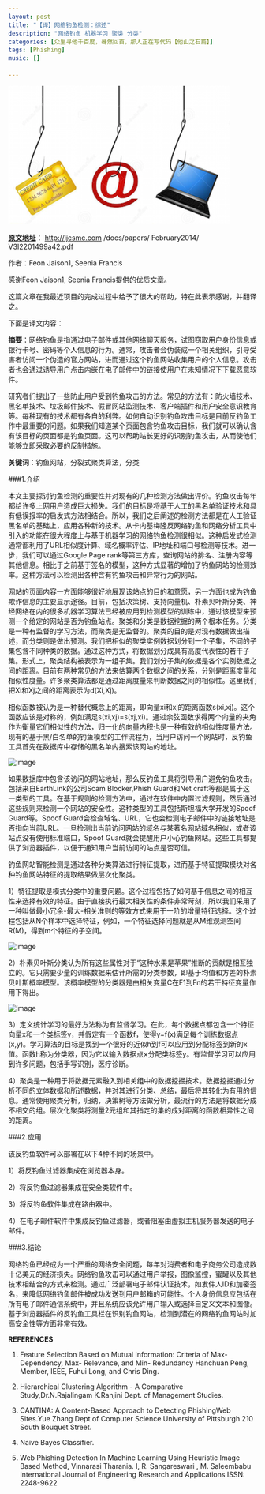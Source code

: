 ```yaml
---
layout: post
title: "【译】网络钓鱼检测：综述"
description: "网络钓鱼 机器学习 聚类 分类"
categories: [众里寻他千百度，蓦然回首，那人正在写代码【他山之石篇】]
tags: [Phishing]
music: []

---
```


![image](/assets/images/2014-10-10-phishing-review.png)

[**原文地址**](http://ijcsmc.com/docs/papers/February2014/V3I2201499a42.pdf)： http://ijcsmc.com /docs/papers/ February2014/ V3I2201499a42.pdf

作者：Feon Jaison1, Seenia Francis

感谢Feon Jaison1, Seenia Francis提供的优质文章。

这篇文章在我最近项目的完成过程中给予了很大的帮助，特在此表示感谢，并翻译之。

<!-- more -->

下面是译文内容：

**摘要**：网络钓鱼是指通过电子邮件或其他网络聊天服务，试图窃取用户身份信息或银行卡号、密码等个人信息的行为。通常，攻击者会伪装成一个相关组织，引导受害者访问一个伪造的官方网站，进而通过这个钓鱼网站收集用户的个人信息。攻击者也会通过诱导用户点击内嵌在电子邮件中的链接使用户在未知情况下下载恶意软件。

研究者们提出了一些防止用户受到钓鱼攻击的方法。常见的方法有：防火墙技术、黑名单技术、垃圾邮件技术、假冒网站监测技术、客户端插件和用户安全意识教育等。每种现有的技术都有各自的利弊。如何自动识别钓鱼攻击目标是目前反钓鱼工作中最重要的问题。如果我们知道某个页面包含钓鱼攻击目标，我们就可以确认含有该目标的页面都是钓鱼页面。这可以帮助站长更好的识别钓鱼攻击，从而使他们能够立即采取必要的反制措施。

**关键词**：钓鱼网站，分裂式聚类算法，分类

###1.介绍

本文主要探讨钓鱼检测的重要性并对现有的几种检测方法做出评价。钓鱼攻击每年都给许多上网用户造成巨大损失。我们的目标是将基于人工的黑名单验证技术和具有低误报率的启发式方法相结合。所以，我们之后阐述的检测方法都是在人工验证黑名单的基础上，应用各种新的技术。从卡内基梅隆反网络钓鱼和网络分析工具中引入的功能在很大程度上与基于机器学习的网络钓鱼检测很相似。这种启发式检测通常都利用了URL相似度计算、域名概率评估、IP地址和端口号检测等技术。进一步，我们可以通过Google Page rank等第三方库，查询网站的排名、注册内容等其他信息。相比于之前基于签名的模型，这种方式显著的增加了钓鱼网站的检测效率。这种方法可以检测出各种含有钓鱼攻击和异常行为的网站。

网站的页面内容一方面能够很好地展现该站点的目的和意愿，另一方面也成为钓鱼欺诈信息的主要显示途径。目前，包括决策树、支持向量机、朴素贝叶斯分类、神经网络在内的很多机器学习算法已经被应用到检测模型的训练中，通过该模型来预测一个给定的网站是否为钓鱼站点。聚类和分类是数据挖掘的两个根本任务。分类是一种有监督的学习方法，而聚类是无监督的。聚类的目的是对现有数据做出描述，而分类则是做出预测。我们把相似的聚类实例数据划分到一个子集，不同的子集包含不同种类的数据。通过这种方式，将数据划分成具有高度代表性的若干子集。形式上，聚类结构被表示为一组子集。我们划分子集的依据是各个实例数据之间的距离。目前有两种常见的方法来估算两个数据之间的关系，分别是距离度量和相似性度量。许多聚类算法都是通过距离度量来判断数据之间的相似性。这里我们把Xi和Xj之间的距离表示为d(Xi,Xj)。

相似函数被认为是一种替代概念上的距离，即向量xi和xj的距离函数s(xi,xj)。这个函数应该是对称的，例如满足s(xi,xj)=s(xj,xi)。通过余弦函数求得两个向量的夹角作为衡量它们相似性的方法，归一化的向量内积也是一种有效的相似性度量方法。现有的基于黑/白名单的钓鱼模型的工作流程为，当用户访问一个网站时，反钓鱼工具首先在数据库中存储的黑名单内搜索该网站的地址。

![image](http://latex.codecogs.com/png.latex?\s\(x_{i},x_{j}\)%20=%20\frac{x_{i}^{T}\cdot%20x_{j}}{\left%20\|%20x_{i}%20\right%20\|\cdot%20\left%20\|%20x_{j}%20\right%20\|})

如果数据库中包含该访问的网站地址，那么反钓鱼工具将引导用户避免钓鱼攻击。包括来自EarthLink的公司Scam Blocker,Phish Guard和Net craft等都是属于这一类型的工具。在基于规则的检测方法中，通过在软件中内置过滤规则，然后通过这些规则来检测一个网站的安全性。这种类型的工具包括斯坦福大学开发的Spoof Guard等。Spoof Guard会检查域名、URL，它也会检测电子邮件中的链接地址是否指向当前URL。一旦检测出当前访问网站的域名与某著名网站域名相似，或者该站点没有使用标准端口，Spoof Guard就会提醒用户小心钓鱼网站。这些工具都提供了浏览器插件，以便于通知用户当前访问的站点是否可信。

钓鱼网站智能检测是通过各种分类算法进行特征提取，进而基于特征提取模块对各种钓鱼网站特征的提取结果做层次化聚类。

1）特征提取是模式分类中的重要问题。这个过程包括了如何基于信息之间的相互性来选择有效的特征。由于直接执行最大相关性的条件非常苛刻，所以我们采用了一种叫做最小冗余-最大-相关准则的等效方式来用于一阶的增量特征选择。这个过程包括从N个样本中选择特征，例如，一个特征选择问题就是从M维观测空间R(M)，得到m个特征的子空间。

![image](http://latex.codecogs.com/png.latex?\\\I\(x;y\)%20=%20\iint%20p\(x,y\)log\frac{p\(x,y\)}{p\(x\)p\(y\)}dxdy.)

2）朴素贝叶斯分类认为所有这些属性对于“这种水果是苹果”推断的贡献是相互独立的。它只需要少量的训练数据来估计所需的分类参数，即基于均值和方差的朴素贝叶斯概率模型。该概率模型的分类器是由相关变量C在F1到Fn的若干特征变量作用下得出。

![image](http://latex.codecogs.com/png.latex?\\\p\(C\mid%20F_{1},...,F_{n}\))

3）定义统计学习的最好方法称为有监督学习。在此，每个数据点都包含一个特征向量x和一个类标签y，并假定有一个函数f，使得y=f(x)满足每个训练数据点(x,y)。学习算法的目标是找到一个很好的近似ħ到f可以应用到分配标签到新的x值。函数h称为分类器，因为它以输入数据点×分配类标签y。有监督学习可以应用到许多问题，包括手写识别，医疗诊断。

4）聚类是一种用于将数据元素融入到相关组中的数据挖掘技术。数据挖掘通过分析不同的立体数据和所述数据，并对其进行分类、总结，最后将其转化为有用的信息。通常使用聚类分析，归纳，决策树等方法做分析，最流行的方法是将数据分成不相交的组。层次化聚类将测量2元组和其指定的集的成对距离的函数相异性之间的距离。

###2.应用

该反钓鱼软件可以部署在以下4种不同的场景中。

1）将反钓鱼过滤器集成在浏览器本身。

2）将反钓鱼过滤器集成在安全类软件中。

3）将反钓鱼软件集成在路由器中。

4）在电子邮件软件中集成反钓鱼过滤器，或者阻塞由虚拟主机服务器发送的电子邮件。

###3.结论

网络钓鱼已经成为一个严重的网络安全问题，每年对消费者和电子商务公司造成数十亿美元的经济损失。网络钓鱼攻击可以通过用户举报，图像监控，蜜罐以及其他技术相结合的方式来检测。通过广泛部署电子邮件认证技术，如发件人ID和加密签名，来降低网络钓鱼邮件被成功发送到用户邮箱的可能性。个人身份信息应包括在所有电子邮件通信系统中，并且系统应该允许用户输入或选择自定义文本和图像。基于浏览器插件的反钓鱼工具栏在识别钓鱼网站，检测到潜在的网络钓鱼网站时加高安全性等方面非常有效。

**REFERENCES**

1) Feature Selection Based on Mutual Information: Criteria of Max-Dependency, Max- Relevance, and Min- Redundancy Hanchuan Peng, Member, IEEE, Fuhui Long, and Chris Ding.

2) Hierarchical Clustering Algorithm - A Comparative Study,Dr.N.Rajalingam K.Ranjini Dept. of Management Studies.

3) CANTINA: A Content-Based Approach to Detecting PhishingWeb Sites.Yue Zhang Dept of Computer Science University of Pittsburgh 210 South Bouquet Street.

4) Naive Bayes Classifier.

5) Web Phishing Detection In Machine Learning Using Heuristic Image Based Method, Vinnarasi Tharania. I,
R. Sangareswari , M. Saleembabu International Journal of Engineering Research and Applications ISSN: 2248-9622













